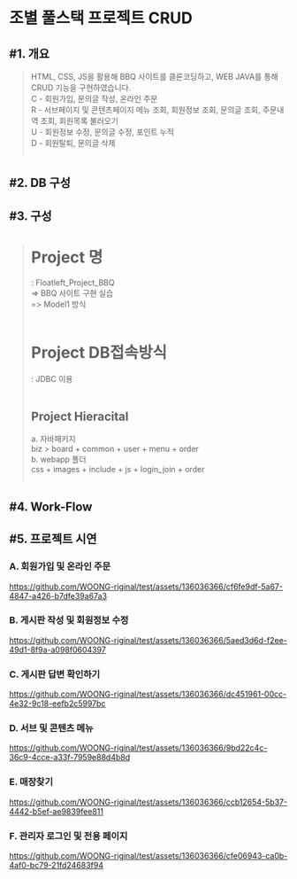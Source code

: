 <h1>조별 풀스택 프로젝트 CRUD</h1>

<h2>#1. 개요</h2>

> HTML, CSS, JS을 활용해 BBQ 사이트를 클론코딩하고, WEB JAVA를 통해 CRUD 기능을 구현하였습니다.<br>
> C - 회원가입, 문의글 작성, 온라인 주문<br>
> R - 서브페이지 및 콘텐츠페이지 메뉴 조회, 회원정보 조회, 문의글 조회, 주문내역 조회, 회원목록 불러오기<br>
> U - 회원정보 수정, 문의글 수정, 포인트 누적<br>
> D - 회원탈퇴, 문의글 삭제
<br><br>
<h2>#2. DB 구성</h2>

<h2>#3. 구성</h2>

> # Project 명<br>
> : Floatleft_Project_BBQ<br>
> => BBQ 사이트 구현 실습<br>
> => Model1 방식<br><br>
> # Project DB접속방식<br>
> : JDBC 이용<br><br>
> ## Project Hieracital<br>
> a. 자바패키지<br>
> biz > board + common + user + menu + order<br>
> b. webapp 폴더<br>
> css + images + include + js + login_join + order<br><br>


<h2>#4. Work-Flow</h2>

<h2>#5. 프로젝트 시연</h2>

  <h3>A. 회원가입 및 온라인 주문</h3>

  https://github.com/WOONG-riginal/test/assets/136036366/cf6fe9df-5a67-4847-a426-b7dfe39a67a3

  <h3>B. 게시판 작성 및 회원정보 수정</h3>

  https://github.com/WOONG-riginal/test/assets/136036366/5aed3d6d-f2ee-49d1-8f9a-a098f0604397

  <h3>C. 게시판 답변 확인하기</h3>

  https://github.com/WOONG-riginal/test/assets/136036366/dc451961-00cc-4e32-9c18-eefb2c5997bc

  <h3>D. 서브 및 콘텐츠 메뉴</h3>

  https://github.com/WOONG-riginal/test/assets/136036366/9bd22c4c-36c9-4cce-a33f-7959e88d4b8d

  <h3>E. 매장찾기</h3>

  https://github.com/WOONG-riginal/test/assets/136036366/ccb12654-5b37-4442-b5ef-ae9839fee811

  <h3>F. 관리자 로그인 및 전용 페이지</h3>

  https://github.com/WOONG-riginal/test/assets/136036366/cfe06943-ca0b-4af0-bc79-21fd24683f94
